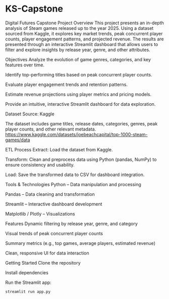 # KS-Capstone
Digital Futures Capstone Project
Overview
This project presents an in-depth analysis of Steam games released up to the year 2025. Using a dataset sourced from Kaggle, it explores key market trends, peak concurrent player counts, player engagement patterns, and projected revenue. The results are presented through an interactive Streamlit dashboard that allows users to filter and explore insights by release year, genre, and other attributes.

Objectives
Analyze the evolution of game genres, categories, and key features over time.

Identify top-performing titles based on peak concurrent player counts.

Evaluate player engagement trends and retention patterns.

Estimate revenue projections using player metrics and pricing models.

Provide an intuitive, interactive Streamlit dashboard for data exploration.

Dataset
Source: Kaggle

The dataset includes game titles, release dates, categories, genres, peak player counts, and other relevant metadata.
https://www.kaggle.com/datasets/joebeachcapital/top-1000-steam-games/data

ETL Process
Extract: Load the dataset from Kaggle.

Transform: Clean and preprocess data using Python (pandas, NumPy) to ensure consistency and usability.

Load: Save the transformed data to CSV for dashboard integration.

Tools & Technologies
Python – Data manipulation and processing

Pandas – Data cleaning and transformation

Streamlit – Interactive dashboard development

Matplotlib / Plotly – Visualizations

Features
Dynamic filtering by release year, genre, and category

Visual trends of peak concurrent player counts

Summary metrics (e.g., top games, average players, estimated revenue)

Clean, responsive UI for data interaction

Getting Started
Clone the repository

Install dependencies

Run the Streamlit app:

    streamlit run app.py

